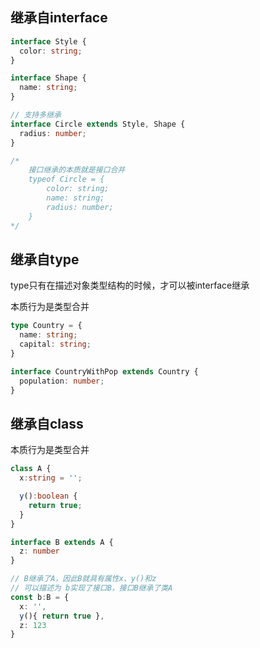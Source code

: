 ## 继承自interface

```ts
interface Style {
  color: string;
}

interface Shape {
  name: string;
}

// 支持多继承
interface Circle extends Style, Shape {
  radius: number;
}

/*
	接口继承的本质就是接口合并
	typeof Circle = {
		color: string;
		name: string;
		radius: number;
	}
*/
```



## 继承自type

type只有在描述对象类型结构的时候，才可以被interface继承

本质行为是类型合并

```ts
type Country = {
  name: string;
  capital: string;
}

interface CountryWithPop extends Country {
  population: number;
}
```



## 继承自class

本质行为是类型合并

```ts
class A {
  x:string = '';

  y():boolean {
    return true;
  }
}

interface B extends A {
  z: number
}

// B继承了A，因此B就具有属性x、y()和z
// 可以描述为 b实现了接口B，接口B继承了类A
const b:B = {
  x: '',
  y(){ return true },
  z: 123
}
```



